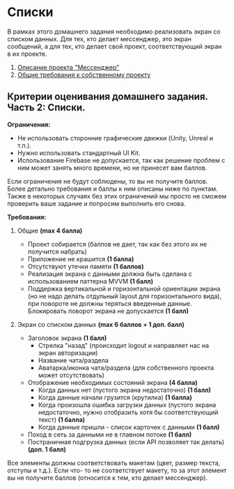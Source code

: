 # Списки

В рамках этого домашнего задания необходимо реализовать экран со списком данных. Для тех, кто делает мессенджер, это экран сообщений, а для тех, кто делает свой проект, соответствующий экран в их проекте.

1. [Описание проекта "Мессенджер"](https://github.com/polis-vk/2023-android-itmo-hws/tree/task_7#мессенджер)
2. [Общие требования к собственному проекту](https://github.com/polis-vk/2023-android-itmo-hws/tree/task_7#свой-проект)

## Критерии оценивания домашнего задания. Часть 2: Списки.

**Ограничения:**
- Не использовать сторонние графические движки (Unity, Unreal и т.п.).
- Нужно использовать стандартный UI Kit.
- Использование Firebase не допускается, так как решение проблем с ним может занять много времени, но не принесет вам баллов.

Если ограничения не будут соблюдены, то вы не получите баллов. Более детально требования и баллы к ним описаны ниже по пунктам. Также в некоторых случаях без этих ограничений мы просто не сможем проверить ваше задание и попросим выполнить его снова.

**Требования:**

1. Общие **(max 4 балла)**
    - Проект собирается (баллов не дает, так как без этого их не получится набрать)
    - Приложение не крашится **(1 балла)**
    - Отсутствуют утечки памяти **(1 баллов)**
    - Реализация экрана с данными должна быть сделана с использованием паттерна MVVM **(1 балл)**
    - Поддержка вертикальной и горизонтальной ориентации экрана (но не надо делать отдульный layout для горизонтального вида), при повороте не должны теряться введенные данные. Блокировать поворот экрана не допускается **(1 балл)**

3. Экран со списком данных **(max 6 баллов + 1 доп. балл)**
    - Заголовок экрана **(1 балл)**
        - Стрелка "назад" (происходит logout и направляет нас на экран авторизации)
        - Название чата/раздела
        - Аватарка/иконка чата/раздела (для собственного проекта может отсутствовать)
    - Отображение необходимых состояний экрана **(4 балла)**
        - Когда данных нет (пустого экрана недостаточно) **(1 балл)**
        - Когда данные начали грузится (крутилка) **(1 балла)**
        - Когда произошла ошибка загрузки данных (пустого экрана недостаточно, нужно отобразить хотя бы соответствующий текст) **(1 балла)**
        - Когда данные пришли - список карточек с данными **(1 балл)**
    - Поход в сеть за данными не в главном потоке **(1 балл)**
    - Постраничная подгрузка данных (если API позволяет так делать) **(доп. 1 балл)**

Все элементы должны соответствовать макетам (цвет, размер текста, отступы и т.д.). Если что-
то не соответствует макету, то за этот элемент вы не получите баллов (относится
к тем, кто делает мессенджер).
